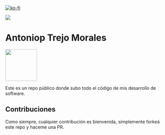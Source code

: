 [![ko-fi](https://www.ko-fi.com/img/githubbutton_sm.svg)](https://ko-fi.com/O4O013K68)

<a href="https://dteyp.slack.com/"><img src="https://ca.slack-edge.com/T01JL7JQ9QR-U01JE082QP6-ee7f6e7cc9fd-512"></a>

# Antoniop Trejo Morales

<img src="./assets/peladonerd.png" width="100"/>

Este es un repo público donde subo todo el código de mis desarrollo de software.

## Contribuciones

Como siempre, cualquier contribución es bienvenida, simplemente forkeá este repo y haceme una PR.
